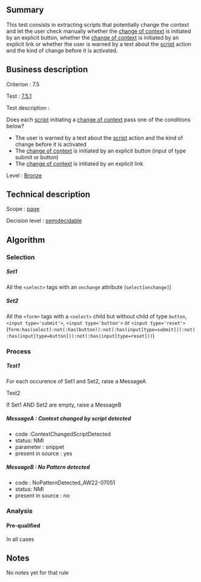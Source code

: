 ## Summary

This test consists in extracting scripts that potentially change the context and let the user check manually whether the [change of context](http://accessiweb.org/index.php/glossary-76.html#mChangContexte) is initiated by an explicit button, whether the [change of context](http://accessiweb.org/index.php/glossary-76.html#mChangContexte) is initiated by an explicit link or whether the user is warned by a text about the [script](http://accessiweb.org/index.php/glossary-76.html#mScript) action and the kind of change before it is activated.

## Business description

Criterion : 7.5

Test : [7.5.1](http://accessiweb.org/index.php/accessiweb-22-english-version.html#test-7-5-1)

Test description :

Does each
[script](http://accessiweb.org/index.php/glossary-76.html#mScript) initiating a [change of context](http://accessiweb.org/index.php/glossary-76.html#mChangContexte) pass one of the conditions below?

-   The user is warned by a text about the [script](http://accessiweb.org/index.php/glossary-76.html#mScript) action and the kind of change before it is activated
-   The [change of context](http://accessiweb.org/index.php/glossary-76.html#mChangContexte) is initiated by an explicit button (input of type submit or button)
-   The [change of context](http://accessiweb.org/index.php/glossary-76.html#mChangContexte) is initiated by an explicit link

Level : [Bronze](/en/category/rules-design/accessiweb-11/level/bronze)

## Technical description

Scope : [page](/en/category/rules-design/accessiweb-11/scope/page)

Decision level :
[semidecidable](/en/category/rules-design/accessiweb-11/decision-level/semidecidable)

## Algorithm

### Selection

##### Set1

All the `<select>` tags with an `onchange` attribute (`select[onchange]`)

##### Set2

All the `<form>` tags with a `<select>` child but without child of type `button`, `<input type='submit'>`, `<input type='button'>` or `<input type='reset'>` (`form:has(select):not(:has(button)):not(:has(input[type=submit])):not(:has(input[type=button])):not(:has(input[type=reset]))`)

### Process

##### Test1

For each occurence of Set1 and Set2, raise a MessageA

Test2

If Set1 AND Set2 are empty, raise a MessageB

##### MessageA : Context changed by script detected

-   code :ContextChangedScriptDetected
-   status: NMI
-   parameter : snippet
-   present in source : yes

##### MessageB : No Pattern detected

-   code : NoPatternDetected\_AW22-07051
-   status: NMI
-   present in source : no

### Analysis

#### Pre-qualified

In all cases

## Notes

No notes yet for that rule
